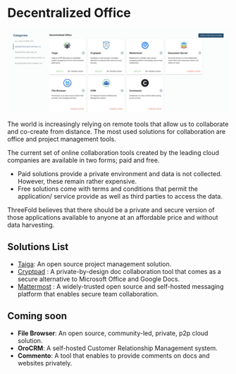 # Decentralized Office

![](img/evdc_mktplace_office.jpg)

The world is increasingly relying on remote tools that allow us to collaborate and co-create from distance. The most used solutions for collaboration are office and project management tools. 

The current set of online collaboration tools created by the leading cloud companies are available in two forms; paid and free.

- Paid solutions provide a private environment and data is not collected. However, these remain rather expensive. 
- Free solutions come with terms and conditions that permit the application/ service provide as well as third parties to access the data. 

ThreeFold believes that there should be a private and secure version of those applications available to anyone at an affordable price and without data harvesting.

## Solutions List

- [Taiga](evdc_taiga): An open source project management solution.
- [Cryptpad](evdc_cryptpad) : A private-by-design doc collaboration tool that comes as a secure alternative to Microsoft Office and Google Docs.
- [Mattermost](evdc_mattermost) : A widely-trusted open source and self-hosted messaging platform that enables secure team collaboration.


## Coming soon 

- __File Browser__: An open source, community-led, private, p2p cloud solution.
- __OroCRM__: A self-hosted Customer Relationship Management system.
- __Commento__: A tool that enables to provide comments on docs and websites privately.